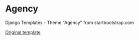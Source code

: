 # Agency
Django Templates - Theme "Agency" from startbootstrap.com

<a href="https://startbootstrap.com/previews/agency">Original template</a>
